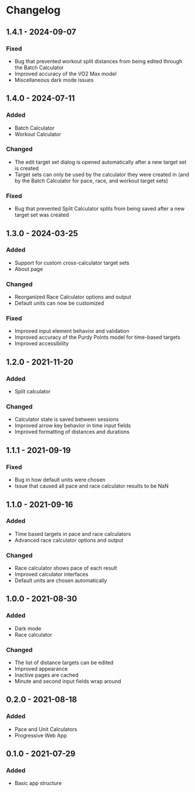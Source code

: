 # Changelog

## 1.4.1 - 2024-09-07

### Fixed
- Bug that prevented workout split distances from being edited through the Batch
  Calculator
- Improved accuracy of the VO2 Max model
- Miscellaneous dark mode issues

## 1.4.0 - 2024-07-11

### Added
- Batch Calculator
- Workout Calculator

### Changed
- The edit target set dialog is opened automatically after a new target set is
  created
- Target sets can only be used by the calculator they were created in (and by
  the Batch Calculator for pace, race, and workout target sets)

### Fixed
- Bug that prevented Split Calculator splits from being saved after a new target
  set was created

## 1.3.0 - 2024-03-25

### Added
- Support for custom cross-calculator target sets
- About page

### Changed
- Reorganized Race Calculator options and output
- Default units can now be customized

### Fixed
- Improved input element behavior and validation
- Improved accuracy of the Purdy Points model for time-based targets
- Improved accessibility

## 1.2.0 - 2021-11-20

### Added
- Split calculator

### Changed
- Calculator state is saved between sessions
- Improved arrow key behavior in time input fields
- Improved formatting of distances and durations

## 1.1.1 - 2021-09-19

### Fixed
- Bug in how default units were chosen
- Issue that caused all pace and race calculator results to be NaN

## 1.1.0 - 2021-09-16

### Added
- Time based targets in pace and race calculators
- Advanced race calculator options and output

### Changed
- Race calculator shows pace of each result
- Improved calculator interfaces
- Default units are chosen automatically

## 1.0.0 - 2021-08-30

### Added
- Dark mode
- Race calculator

### Changed
- The list of distance targets can be edited
- Improved appearance
- Inactive pages are cached
- Minute and second input fields wrap around

## 0.2.0 - 2021-08-18

### Added
- Pace and Unit Calculators
- Progressive Web App

## 0.1.0 - 2021-07-29

### Added
- Basic app structure

